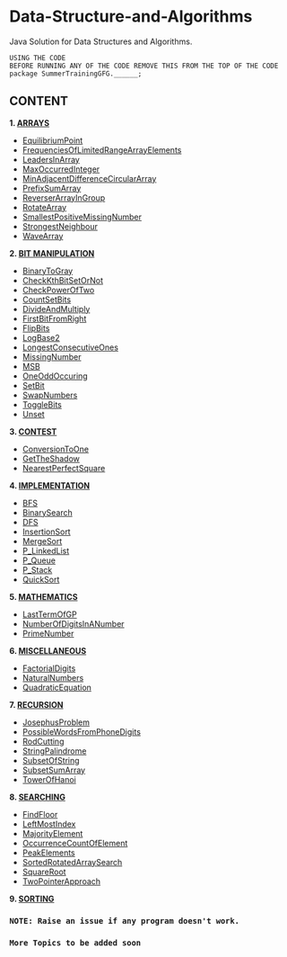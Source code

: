 # Data-Structure-and-Algorithms
Java Solution for Data Structures and Algorithms.
    
    USING THE CODE
    BEFORE RUNNING ANY OF THE CODE REMOVE THIS FROM THE TOP OF THE CODE
    package SummerTrainingGFG.______;
    
## CONTENT
<b>1. [ARRAYS](Arrays)</b>
* [EquilibriumPoint](Arrays/EquilibriumPoint.java)
* [FrequenciesOfLimitedRangeArrayElements](Arrays/FrequenciesOfLimitedRangeArrayElements.java)
* [LeadersInArray](Arrays/LeadersInArray.java)
* [MaxOccurredInteger](Arrays/MaxOccurredInteger.java)
* [MinAdjacentDifferenceCircularArray](Arrays/MinAdjacentDifferenceCircularArray.java)
* [PrefixSumArray](Arrays/PrefixSumArray.java)
* [ReverserArrayInGroup](Arrays/ReverserArrayInGroup.java)
* [RotateArray](Arrays/RotateArray.java)
* [SmallestPositiveMissingNumber](Arrays/SmallestPositiveMissingNumber.java)
* [StrongestNeighbour](Arrays/StrongestNeighbour.java)
* [WaveArray](Arrays/WaveArray.java)

<b>2.	[BIT MANIPULATION](BitManipulation)</b>
* [BinaryToGray](BitManipulation/BinaryToGray.java)
* [CheckKthBitSetOrNot](BitManipulation/CheckKthBitSetOrNot.java)
* [CheckPowerOfTwo](BitManipulation/CheckPowerOfTwo.java)
* [CountSetBits](BitManipulation/CountSetBits.java)
* [DivideAndMultiply](BitManipulation/DivideAndMultiply.java)
* [FirstBitFromRight](BitManipulation/FirstBitFromRight.java)
* [FlipBits](BitManipulation/FlipBits.java)
* [LogBase2](BitManipulation/LogBase2.java)
* [LongestConsecutiveOnes](BitManipulation/LongestConsecutiveOnes.java)
* [MissingNumber](BitManipulation/MissingNumber.java)
* [MSB](BitManipulation/MSB.java)
* [OneOddOccuring](BitManipulation/OneOddOccuring.java)
* [SetBit](BitManipulation/SetBit.java)
* [SwapNumbers](BitManipulation/SwapNumbers.java)
* [ToggleBits](BitManipulation/ToggleBits.java)
* [Unset](BitManipulation/Unset.java)

<b>3.	[CONTEST](Contest)</b>
* [ConversionToOne](Contest/ConversionToOne.java)
* [GetTheShadow](Contest/GetTheShadow.java)
* [NearestPerfectSquare](Contest/NearestPerfectSquare.java)

<b>4.	[IMPLEMENTATION](Implementation)</b>
* [BFS](Implementation/BFS.java)
* [BinarySearch](Implementation/BinarySearch.java)
* [DFS](Implementation/DFS.java)
* [InsertionSort](Implementation/InsertionSort.java)
* [MergeSort](Implementation/MergeSort.java)
* [P_LinkedList](Implementation/P_LinkedList.java)
* [P_Queue](Implementation/P_Queue.java)
* [P_Stack](Implementation/P_Stack.java)
* [QuickSort](Implementation/QuickSort.java)

<b>5.	[MATHEMATICS](Mathematics)</b>

* [LastTermOfGP](Mathematics/LastTermOfGP.java)
* [NumberOfDigitsInANumber](Mathematics/NumberOfDigitsInANumber.java)
* [PrimeNumber](Mathematics/PrimeNumber.java)

<b>6.	[MISCELLANEOUS](Miscellaneous)</b>

* [FactorialDigits](Miscellaneous/FactorialDigits.java)
* [NaturalNumbers](Miscellaneous/NaturalNumbers.java)
* [QuadraticEquation](Miscellaneous/QuadraticEquation.java)

<b>7.	[RECURSION](Recursion)</b>

* [JosephusProblem](Recursion/JosephusProblem.java)
* [PossibleWordsFromPhoneDigits](Recursion/PossibleWordsFromPhoneDigits.java)
* [RodCutting](Recursion/RodCutting.java)
* [StringPalindrome](Recursion/StringPalindrome.java)
* [SubsetOfString](Recursion/SubsetOfString.java)
* [SubsetSumArray](Recursion/SubsetSumArray.java)
* [TowerOfHanoi](Recursion/TowerOfHanoi.java)

<b>8.	[SEARCHING](Searching)</b>

* [FindFloor](Searching/FindFloor.java)
* [LeftMostIndex](Searching/LeftMostIndex.java)
* [MajorityElement](Searching/MajorityElement.java)
* [OccurrenceCountOfElement](Searching/OccurrenceCountOfElement.java)
* [PeakElements](Searching/PeakElements.java)
* [SortedRotatedArraySearch](Searching/SortedRotatedArraySearch.java)
* [SquareRoot](Searching/SquareRoot.java)
* [TwoPointerApproach](Searching/TwoPointerApproach.java)

<b>9.	[SORTING](Sorting)</b>


### `NOTE: Raise an issue if any program doesn't work.`
### `More Topics to be added soon`